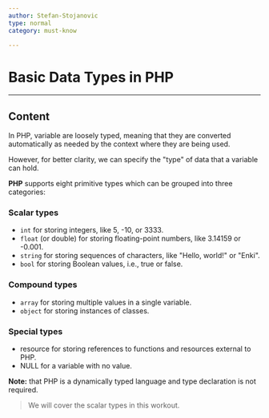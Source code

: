 ```yaml
---
author: Stefan-Stojanovic
type: normal
category: must-know

---
```


# Basic Data Types in PHP

---

## Content

In PHP, variable are loosely typed, meaning that they are converted automatically as needed by the context where they are being used.

However, for better clarity, we can specify the "type" of data that a variable can hold. 

**PHP** supports eight primitive types which can be grouped into three categories:

### Scalar types


- `int` for storing integers, like 5, -10, or 3333.
- `float` (or double) for storing floating-point numbers, like 3.14159 or -0.001.
- `string` for storing sequences of characters, like "Hello, world!" or "Enki".
- `bool` for storing Boolean values, i.e., true or false.

### Compound types


- `array` for storing multiple values in a single variable.
- `object` for storing instances of classes.

### Special types


- resource for storing references to functions and resources external to PHP.
- NULL for a variable with no value.

**Note:** that PHP is a dynamically typed language and type declaration is not required.

> We will cover the scalar types in this workout.